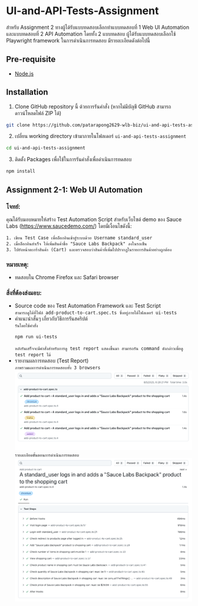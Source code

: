 # UI-and-API-Tests-Assignment

สำหรับ Assignment 2 ทางผู้ได้รับแบบทดสอบเลือกทำแบบทดสอบที่ 1 Web UI Automation และแบบทดสอบที่ 2 API Automation โดยทั้ง 2 แบบทดสอบ ผู้ได้รับแบบทดสอบเลือกใช้ Playwright framework ในการดำเนินการทดสอบ มีรายละเอียดดังต่อไปนี้

## Pre-requisite

- [Node.js](https://nodejs.org/en/download)

## Installation

1. Clone GitHub repository นี้ ด้วยการรันคำสั่ง (หากไม่มีบัญชี GitHub สามารถดาวน์โหลดไฟล์ ZIP ได้)

```sh
git clone https://github.com/patarapong2629-wlb-biz/ui-and-api-tests-assignment.git
```

2. เปลี่ยน working directory เข้ามาภายในโฟลเดอร์ `ui-and-api-tests-assignment`

```sh
cd ui-and-api-tests-assignment
```

3. ติดตั้ง Packages เพื่อใช้ในการรันคำสั่งเพื่อดำเนินการทดสอบ

```sh
npm install
```

## Assignment 2-1: Web UI Automation

### โจทย์:

คุณได้รับมอบหมายให้สร้าง Test Automation Script สําหรับเว็บไซต์ demo ของ Sauce Labs (https://www.saucedemo.com/) โดยมีเงื่อนไขดังนี้:

    1. เขียน Test Case เพื่อล็อกอินเข้าสู่ระบบด้วย Username standard_user
    2. เมื่อล็อกอินสําเร็จ ให้เพิ่มสินค้าชื่อ "Sauce Labs Backpack" ลงในรถเข็น
    3. ไปยังหน้าตะกร้าสินค้า (Cart) และตรวจสอบว่าสินค้าที่เพิ่มไปปรากฏในรายการสินค้าอย่างถูกต้อง

### หมายเหตุ:

- ทดสอบใน Chrome Firefox และ Safari browser

### สิ่งที่ต้องส่งมอบ:

- Source code ของ Test Automation Framework และ Test Script<br>
  `สามารถดูได้ที่ไฟล์ add-product-to-cart.spec.ts ซึ่งอยู่ภายใต้โฟลเดอร์ ui-tests`
- คําแนะนําสั้นๆ เกี่ยวกับวิธีการรันสคริปต์<br>
  `รันโดยใช้คำสั่ง`
  ```sh
  npm run ui-tests
  ```
  `หลังรันเสร็จจะมีคำสั่งสำหรับการดู test report แสดงขึ้นมา สามารถรัน command ดังกล่าวเพื่อดู test report ได้`
- รายงานผลการทดสอบ (Test Report)<br>
  `ภาพรวมผลการดำเนินการทดสอบทั้ง 3 browsers`
  ![ภาพรวมผลการดำเนินการทดสอบทั้ง 3 browsers](./test-reports/images/ui-tests/test-report-overview.png)
  `รายละเอียดขั้นตอนการดำเนินการทดสอบ`
  ![รายละเอียดขั้นตอนการดำเนินการทดสอบ](./test-reports/images/ui-tests/test-steps-in-chrome-browser.png)
